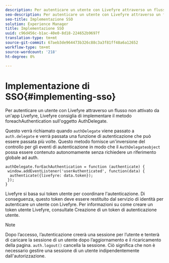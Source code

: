 ```yaml
---
description: Per autenticare un utente con Livefyre attraverso un flusso non attivato da un'app Livefyre, Livefyre consiglia di implementare il metodo foreachAuthentication sull'oggetto AuthDelegate.
seo-description: Per autenticare un utente con Livefyre attraverso un flusso non attivato da un'app Livefyre, Livefyre consiglia di implementare il metodo foreachAuthentication sull'oggetto AuthDelegate.
seo-title: Implementazione SSO
solution: Experience Manager
title: Implementazione SSO
uuid: c96d456c-b1ac-40e0-8d18-224652b9697f
translation-type: tm+mt
source-git-commit: 67aeb3de964473b326c88c3a3f81ff48a6a12652
workflow-type: tm+mt
source-wordcount: '218'
ht-degree: 0%

---
```



# Implementazione di SSO{#implementing-sso}

Per autenticare un utente con Livefyre attraverso un flusso non attivato da un&#39;app Livefyre, Livefyre consiglia di implementare il metodo foreachAuthentication sull&#39;oggetto AuthDelegate.

Questo verrà richiamato quando `authDelegate` viene passato a `auth.delegate` e verrà passata una funzione di autenticazione che può essere passata più volte. Questo metodo fornisce un&#39;inversione del controllo per gli eventi di autenticazione in modo che il `AuthDelegateobject` possa essere contenuto autonomamente senza richiedere un riferimento globale ad auth.

```
authDelegate.forEachAuthentication = function (authenticate) { 
 window.addEventListener('userAuthenticated', function(data) { 
  authenticate({livefyre: data.token}); 
 }); 
}
```

Livefyre si basa sui token utente per coordinare l&#39;autenticazione. Di conseguenza, questo token deve essere restituito dal servizio di identità per autenticare un utente con Livefyre. Per informazioni su come creare un token utente Livefyre, consultate Creazione di un token di autenticazione utente.

>[!NOTE]
>
>Dopo l’accesso, l’autenticazione creerà una sessione per l’utente e tenterà di caricare la sessione di un utente dopo l’aggiornamento e il ricaricamento della pagina. `auth.logout()` cancella la sessione. Ciò significa che non è necessario gestire una sessione di un utente indipendentemente dall&#39;autorizzazione.

